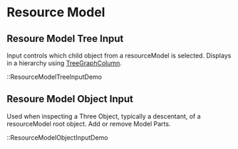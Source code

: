 # Resource Model

## Resoure Model Tree Input

Input controls which child object from a resourceModel is selected.
Displays in a hierarchy using [TreeGraphColumn](../generic/TreeGraphColumn). 

::ResourceModelTreeInputDemo

## Resoure Model Object Input

Used when inspecting a Three Object, typically a descentant, of a
resourceModel root object. Add or remove Model Parts.

::ResourceModelObjectInputDemo
